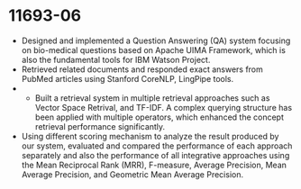 11693-06
========

- Designed and implemented a Question Answering (QA) system focusing on bio-medical questions based on Apache UIMA Framework, which is also the fundamental tools for IBM Watson Project.
- Retrieved related documents and responded exact answers from PubMed articles using Stanford CoreNLP, LingPipe tools.
- - Built a retrieval system in multiple retrieval approaches such as Vector Space Retrival, and TF-IDF. A complex querying structure has been applied with multiple operators, which enhanced the concept retrieval performance significantly.
- Using different scoring mechanism to analyze the result produced by our system, evaluated and compared the performance of each approach separately and also the performance of all integrative approaches using the Mean Reciprocal Rank (MRR), F-measure, Average Precision, Mean Average Precision, and Geometric Mean Average Precision.

